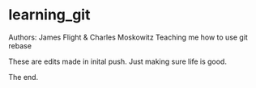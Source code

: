 # learning_git
Authors: James Flight & Charles Moskowitz
Teaching me how to use git rebase


These are edits made in inital push. Just making sure life is good.

The end.
